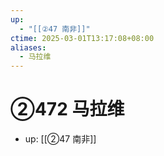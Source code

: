 ```yaml
---
up:
  - "[[②47 南非]]"
ctime: 2025-03-01T13:17:08+08:00
aliases:
  - 马拉维
---
```


# ②472 马拉维

- up: [[②47 南非]]

